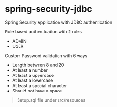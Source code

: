 # spring-security-jdbc
Spring Security Application with JDBC authentication

Role based authentication with 2 roles
  * ADMIN
  * USER

Custom Password validation with 6 ways
 * Length between 8 and 20
 * At least a number
 * At least a uppercase
 * At least a lowercase
 * At least a special character
 * Should not have a space

>Setup.sql file under src/resources
